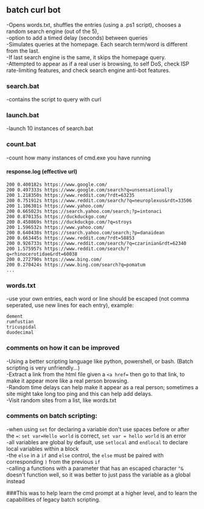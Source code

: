 ## batch curl bot
-Opens words.txt, shuffles the entries (using a .ps1 script), chooses a random search engine (out of the 5),<br>
-option to add a timed delay (seconds) between queries<br>
-Simulates queries at the homepage. Each search term/word is different from the last.<br>
-If last search engine is the same, it skips the homepage query.<br>
-Attempted to appear as if a real user is browsing, to self DoS, check ISP rate-limiting features, and check search engine anti-bot features.<br>

### search.bat
-contains the script to query with curl<br>

### launch.bat
-launch 10 instances of search.bat<br>

### count.bat
-count how many instances of cmd.exe you have running<br>

#### response.log (effective url)
````
200 0.400182s https://www.google.com/
200 0.497333s https://www.google.com/search?q=unsensationally
200 1.218350s https://www.reddit.com/?rdt=63235
200 0.751912s https://www.reddit.com/search/?q=neuroplexus&rdt=33506
200 1.106301s https://www.yahoo.com/
200 0.665023s https://search.yahoo.com/search;?p=intonaci
200 0.870135s https://duckduckgo.com/
200 0.450869s https://duckduckgo.com/?q=stroys
200 1.596532s https://www.yahoo.com/
200 0.640438s https://search.yahoo.com/search;?p=danaidean
200 0.663445s https://www.reddit.com/?rdt=58853
200 0.926733s https://www.reddit.com/search/?q=czarinian&rdt=62340
200 1.575957s https://www.reddit.com/search/?q=rhinocerotidae&rdt=60038
200 0.272790s https://www.bing.com/
200 0.270424s https://www.bing.com/search?q=pomatum
...
````

### words.txt
-use your own entries, each word or line should be escaped (not comma seperated, use new lines for each entry), example:
````
dement
rumfustian
tricuspidal
duodecimal
````

### comments on how it can be improved
-Using a better scripting language like python, powershell, or bash. (Batch scripting is very unfriendly...)<br>
-Extract a link from the html file given a `<a href=` then go to that link, to make it appear more like a real person browsing.<br>
-Random time delays can help make it appear as a real person; sometimes a site might take long too ping and this can help add delays.<br>
-Visit random sites from a list, like words.txt<br>

### comments on batch scripting:
-when using `set` for declaring a variable don't use spaces before or after the `=`: `set var=Hello world` is correct, `set var = hello world` is an error<br>
-all variables are global by default, use `setlocal` and `endlocal` to declare local variables within a block<br>
-the `else` in a `if` and `else` control, the `else` must be paired with corresponding `)` from the previous `if`<br>
-calling a functions with a parameter that has an escaped character `^&` doesn't function well, so it was better to just pass the variable as a global instead<br>

###This was to help learn the cmd prompt at a higher level, and to learn the capabilities of legacy batch scripting.<br>
